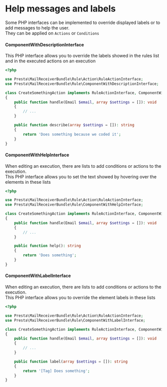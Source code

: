 # Help messages and labels

Some PHP interfaces can be implemented to override displayed labels or to add messages to help the user.\
They can be applied on `Actions` or `Conditions`

#### ComponentWithDescriptionInterface

This PHP interface allows you to override the labels showed in the rules list and in the executed actions on an execution

```php
<?php

use Presta\MailReceiverBundle\Rule\Action\RuleActionInterface;
use Presta\MailReceiverBundle\Rule\ComponentWithDescriptionInterface;

class CreateSomethingAction implements RuleActionInterface, ComponentWithDescriptionInterface
{
    public function handle(Email $email, array $settings = []): void
    {
        // ...
    }

    public function describe(array $settings = []): string
    {
        return 'Does something because we coded it';
    }
}
```

#### ComponentWithHelpInterface

When editing an execution, there are lists to add conditions or actions to the execution.\
This PHP interface allows you to set the text showed by hovering over the elements in these lists

```php
<?php

use Presta\MailReceiverBundle\Rule\Action\RuleActionInterface;
use Presta\MailReceiverBundle\Rule\ComponentWithHelpInterface;

class CreateSomethingAction implements RuleActionInterface, ComponentWithHelpInterface
{
    public function handle(Email $email, array $settings = []): void
    {
        // ...
    }

    public function help(): string
    {
        return 'Does something';
    }
}
```

#### ComponentWithLabelInterface

When editing an execution, there are lists to add conditions or actions to the execution.\
This PHP interface allows you to override the element labels in these lists

```php
<?php

use Presta\MailReceiverBundle\Rule\Action\RuleActionInterface;
use Presta\MailReceiverBundle\Rule\ComponentWithLabelInterface;

class CreateSomethingAction implements RuleActionInterface, ComponentWithLabelInterface
{
    public function handle(Email $email, array $settings = []): void
    {
        // ...
    }

    public function label(array $settings = []): string
    {
        return '[Tag] Does something';
    }
}
```
